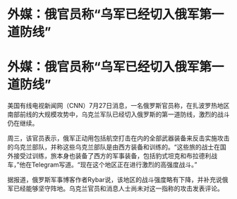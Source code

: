 # 外媒：俄官员称“乌军已经切入俄军第一道防线”

# 外媒：俄官员称“乌军已经切入俄军第一道防线”

美国有线电视新闻网（CNN）7月27日消息，一名俄罗斯官员称，在扎波罗热地区南部前线的大规模攻势中，乌克兰军队已经切入俄罗斯的第一道防线，激烈的战斗仍在继续。

周三，该官员表示，俄军正动用包括航空打击在内的全部武器装备来反击实施攻击的乌克兰部队，并称这些乌克兰部队是由西方装备和训练的。“这些旅的战士在国外接受过训练，旅本身也装备了西方的军事装备，包括豹式坦克和布拉德利战车，”他在Telegram写道。“现在这个地区正在进行激烈的高强度战斗。”

据报道，俄罗斯军事博客作者Rybar说，该地区的战斗强度略有下降，并补充说俄军已经能够坚守阵地。乌克兰官员和消息人士尚未对这一指称的攻击发表评论。

